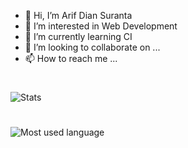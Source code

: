- 👋 Hi, I’m Arif Dian Suranta
- 👀 I’m interested in Web Development
- 🌱 I’m currently learning CI
- 💞️ I’m looking to collaborate on ...
- 📫 How to reach me ...

#
![Stats](https://github-readme-stats.vercel.app/api?username=MarkYeaahYT&show_icons=true)
#
![Most used language](https://github-readme-stats.vercel.app/api/top-langs/?username=MarkYeaahYT&theme=blue-green)

<!---
MarkYeaahYT/MarkYeaahYT is a ✨ special ✨ repository because its `README.md` (this file) appears on your GitHub profile.
You can click the Preview link to take a look at your changes.
--->
